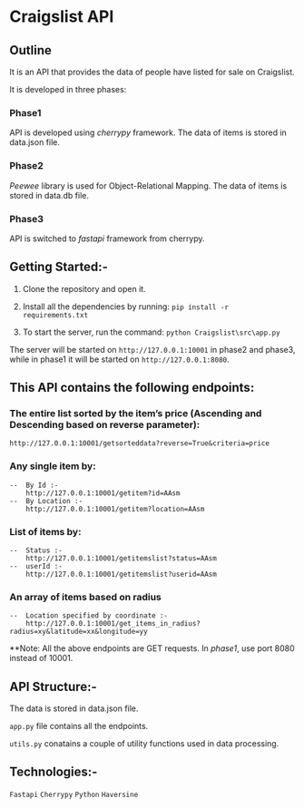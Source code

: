 # Craigslist API

## Outline

It is an API that provides the data of people have listed for sale on Craigslist.

It is developed in three phases:

### Phase1
API is developed using *cherrypy* framework.
The data of items is stored in data.json file.

### Phase2
*Peewee* library is used for Object-Relational Mapping.
The data of items is stored in data.db file.

### Phase3
API is switched to *fastapi* framework from cherrypy.


## Getting Started:-

1. Clone the repository and open it.

2. Install all the dependencies by running:
   ```pip install -r requirements.txt```

3. To start the server, run the command:
   ```python Craigslist\src\app.py```

The server will be started on `http://127.0.0.1:10001` in phase2 and phase3, while in phase1 it will be started on `http://127.0.0.1:8080`.


## This API contains the following endpoints:

### The entire list sorted by the item’s price (Ascending and Descending based on reverse parameter):
    http://127.0.0.1:10001/getsorteddata?reverse=True&criteria=price

### Any single item by:
    --  By Id :-
        http://127.0.0.1:10001/getitem?id=AAsm
    --  By Location :-
        http://127.0.0.1:10001/getitem?location=AAsm

### List of items by:
    --  Status :-
        http://127.0.0.1:10001/getitemslist?status=AAsm
    --  userId :- 
        http://127.0.0.1:10001/getitemslist?userid=AAsm
    

### An array of items based on radius 
    --  Location specified by coordinate :- 
        http://127.0.0.1:10001/get_items_in_radius?radius=xy&latitude=xx&longitude=yy

**Note: All the above endpoints are GET requests. In *phase1*, use port 8080 instead of 10001.


## API Structure:-

The data is stored in data.json file.

`app.py` file contains all the endpoints.

`utils.py` conatains a couple of utility functions used in data processing.



## Technologies:-

`Fastapi`
`Cherrypy`
`Python`
`Haversine`
